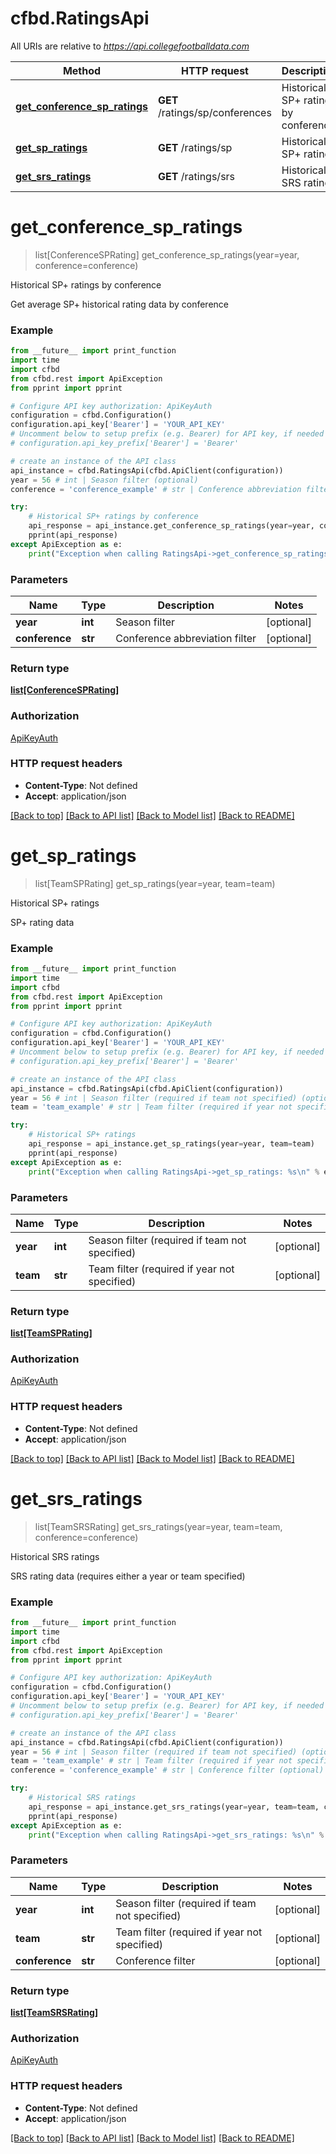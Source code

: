 # cfbd.RatingsApi

All URIs are relative to *https://api.collegefootballdata.com*

Method | HTTP request | Description
------------- | ------------- | -------------
[**get_conference_sp_ratings**](RatingsApi.md#get_conference_sp_ratings) | **GET** /ratings/sp/conferences | Historical SP+ ratings by conference
[**get_sp_ratings**](RatingsApi.md#get_sp_ratings) | **GET** /ratings/sp | Historical SP+ ratings
[**get_srs_ratings**](RatingsApi.md#get_srs_ratings) | **GET** /ratings/srs | Historical SRS ratings


# **get_conference_sp_ratings**
> list[ConferenceSPRating] get_conference_sp_ratings(year=year, conference=conference)

Historical SP+ ratings by conference

Get average SP+ historical rating data by conference

### Example
```python
from __future__ import print_function
import time
import cfbd
from cfbd.rest import ApiException
from pprint import pprint

# Configure API key authorization: ApiKeyAuth
configuration = cfbd.Configuration()
configuration.api_key['Bearer'] = 'YOUR_API_KEY'
# Uncomment below to setup prefix (e.g. Bearer) for API key, if needed
# configuration.api_key_prefix['Bearer'] = 'Bearer'

# create an instance of the API class
api_instance = cfbd.RatingsApi(cfbd.ApiClient(configuration))
year = 56 # int | Season filter (optional)
conference = 'conference_example' # str | Conference abbreviation filter (optional)

try:
    # Historical SP+ ratings by conference
    api_response = api_instance.get_conference_sp_ratings(year=year, conference=conference)
    pprint(api_response)
except ApiException as e:
    print("Exception when calling RatingsApi->get_conference_sp_ratings: %s\n" % e)
```

### Parameters

Name | Type | Description  | Notes
------------- | ------------- | ------------- | -------------
 **year** | **int**| Season filter | [optional] 
 **conference** | **str**| Conference abbreviation filter | [optional] 

### Return type

[**list[ConferenceSPRating]**](ConferenceSPRating.md)

### Authorization

[ApiKeyAuth](../README.md#ApiKeyAuth)

### HTTP request headers

 - **Content-Type**: Not defined
 - **Accept**: application/json

[[Back to top]](#) [[Back to API list]](../README.md#documentation-for-api-endpoints) [[Back to Model list]](../README.md#documentation-for-models) [[Back to README]](../README.md)

# **get_sp_ratings**
> list[TeamSPRating] get_sp_ratings(year=year, team=team)

Historical SP+ ratings

SP+ rating data

### Example
```python
from __future__ import print_function
import time
import cfbd
from cfbd.rest import ApiException
from pprint import pprint

# Configure API key authorization: ApiKeyAuth
configuration = cfbd.Configuration()
configuration.api_key['Bearer'] = 'YOUR_API_KEY'
# Uncomment below to setup prefix (e.g. Bearer) for API key, if needed
# configuration.api_key_prefix['Bearer'] = 'Bearer'

# create an instance of the API class
api_instance = cfbd.RatingsApi(cfbd.ApiClient(configuration))
year = 56 # int | Season filter (required if team not specified) (optional)
team = 'team_example' # str | Team filter (required if year not specified) (optional)

try:
    # Historical SP+ ratings
    api_response = api_instance.get_sp_ratings(year=year, team=team)
    pprint(api_response)
except ApiException as e:
    print("Exception when calling RatingsApi->get_sp_ratings: %s\n" % e)
```

### Parameters

Name | Type | Description  | Notes
------------- | ------------- | ------------- | -------------
 **year** | **int**| Season filter (required if team not specified) | [optional] 
 **team** | **str**| Team filter (required if year not specified) | [optional] 

### Return type

[**list[TeamSPRating]**](TeamSPRating.md)

### Authorization

[ApiKeyAuth](../README.md#ApiKeyAuth)

### HTTP request headers

 - **Content-Type**: Not defined
 - **Accept**: application/json

[[Back to top]](#) [[Back to API list]](../README.md#documentation-for-api-endpoints) [[Back to Model list]](../README.md#documentation-for-models) [[Back to README]](../README.md)

# **get_srs_ratings**
> list[TeamSRSRating] get_srs_ratings(year=year, team=team, conference=conference)

Historical SRS ratings

SRS rating data (requires either a year or team specified)

### Example
```python
from __future__ import print_function
import time
import cfbd
from cfbd.rest import ApiException
from pprint import pprint

# Configure API key authorization: ApiKeyAuth
configuration = cfbd.Configuration()
configuration.api_key['Bearer'] = 'YOUR_API_KEY'
# Uncomment below to setup prefix (e.g. Bearer) for API key, if needed
# configuration.api_key_prefix['Bearer'] = 'Bearer'

# create an instance of the API class
api_instance = cfbd.RatingsApi(cfbd.ApiClient(configuration))
year = 56 # int | Season filter (required if team not specified) (optional)
team = 'team_example' # str | Team filter (required if year not specified) (optional)
conference = 'conference_example' # str | Conference filter (optional)

try:
    # Historical SRS ratings
    api_response = api_instance.get_srs_ratings(year=year, team=team, conference=conference)
    pprint(api_response)
except ApiException as e:
    print("Exception when calling RatingsApi->get_srs_ratings: %s\n" % e)
```

### Parameters

Name | Type | Description  | Notes
------------- | ------------- | ------------- | -------------
 **year** | **int**| Season filter (required if team not specified) | [optional] 
 **team** | **str**| Team filter (required if year not specified) | [optional] 
 **conference** | **str**| Conference filter | [optional] 

### Return type

[**list[TeamSRSRating]**](TeamSRSRating.md)

### Authorization

[ApiKeyAuth](../README.md#ApiKeyAuth)

### HTTP request headers

 - **Content-Type**: Not defined
 - **Accept**: application/json

[[Back to top]](#) [[Back to API list]](../README.md#documentation-for-api-endpoints) [[Back to Model list]](../README.md#documentation-for-models) [[Back to README]](../README.md)

